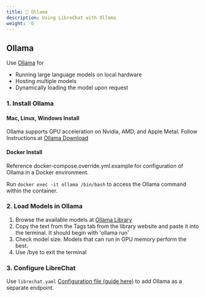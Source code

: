 ```yaml
---
title: 🚅 Ollama
description: Using LibreChat with Ollama 
weight: -6
---
```

## Ollama
Use [Ollama](https://ollama.ai/) for

* Running large language models on local hardware
* Hosting multiple models
* Dynamically loading the model upon request

### 1. Install Ollama
#### Mac, Linux, Windows Install
Ollama supports GPU acceleration on Nvidia, AMD, and Apple Metal. Follow Instructions at [Ollama Download](https://ollama.com/download) 

#### Docker Install
Reference docker-compose.override.yml.example for configuration of Ollama in a Docker environment.

Run ```docker exec -it ollama /bin/bash``` to access the Ollama command within the container.

### 2. Load Models in Ollama
1. Browse the available models at [Ollama Library](https://ollama.ai/library)
2. Copy the text from the Tags tab from the library website and paste it into the terminal. It should begin with 'ollama run'
3. Check model size. Models that can run in GPU memory perform the best.
4. Use /bye to exit the terminal

### 3. Configure LibreChat
Use `librechat.yaml` [Configuration file (guide here)](./ai_endpoints.md) to add Ollama as a separate endpoint.